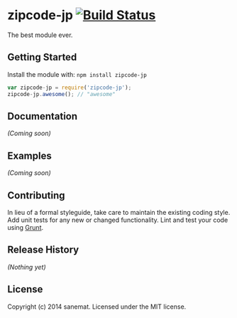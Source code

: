 # zipcode-jp [![Build Status](https://secure.travis-ci.org/sanemat/zipcode-jp.png?branch=master)](http://travis-ci.org/sanemat/zipcode-jp)

The best module ever.

## Getting Started
Install the module with: `npm install zipcode-jp`

```javascript
var zipcode-jp = require('zipcode-jp');
zipcode-jp.awesome(); // "awesome"
```

## Documentation
_(Coming soon)_

## Examples
_(Coming soon)_

## Contributing
In lieu of a formal styleguide, take care to maintain the existing coding style. Add unit tests for any new or changed functionality. Lint and test your code using [Grunt](http://gruntjs.com/).

## Release History
_(Nothing yet)_

## License
Copyright (c) 2014 sanemat. Licensed under the MIT license.
